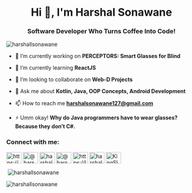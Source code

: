 <h1 align="center">Hi 👋, I'm Harshal Sonawane</h1>
<h3 align="center">Software Developer Who Turns Coffee Into Code!</h3>

<p align="left"> <img src="https://komarev.com/ghpvc/?username=harshallsonawane&label=Profile%20views&color=0e75b6&style=flat" alt="harshallsonawane" /> </p>

- 🔭 I’m currently working on **PERCEPTORS: Smart Glasses for Blind**

- 🌱 I’m currently learning **ReactJS**

- 👯 I’m looking to collaborate on **Web-D Projects**

- 💬 Ask me about **Kotlin, Java, OOP Concepts, Android Development**

- 📫 How to reach me **harshalsonawane127@gmail.com**

- ⚡ Umm okay! **Why do Java programmers have to wear glasses? Because they don’t C#.**

<h3 align="left">Connect with me:</h3>
<p align="left">
<a href="https://www.linkedin.com/in/harshal-sonawane-97100b229/" target="blank"><img align="center" src="https://raw.githubusercontent.com/rahuldkjain/github-profile-readme-generator/master/src/images/icons/Social/linked-in-alt.svg" alt="https://www.linkedin.com/in/harshal-sonawane-97100b229/" height="30" width="40" /></a>
<a href="https://medium.com/@harshal.sonawane21" target="blank"><img align="center" src="https://raw.githubusercontent.com/rahuldkjain/github-profile-readme-generator/master/src/images/icons/Social/medium.svg" alt="@harshal.sonawane21" height="30" width="40" /></a>
<a href="https://www.codechef.com/users/harshal11297" target="blank"><img align="center" src="https://cdn.jsdelivr.net/npm/simple-icons@3.1.0/icons/codechef.svg" alt="harshal11297" height="30" width="40" /></a>
<a href="https://www.hackerrank.com/@harshalsonawane4" target="blank"><img align="center" src="https://raw.githubusercontent.com/rahuldkjain/github-profile-readme-generator/master/src/images/icons/Social/hackerrank.svg" alt="@harshalsonawane4" height="30" width="40" /></a>
<a href="https://www.leetcode.com/https://leetcode.com/harshalsonawane/" target="blank"><img align="center" src="https://raw.githubusercontent.com/rahuldkjain/github-profile-readme-generator/master/src/images/icons/Social/leet-code.svg" alt="https://leetcode.com/harshalsonawane/" height="30" width="40" /></a>
<a href="https://auth.geeksforgeeks.org/user/harshalsonawane127" target="blank"><img align="center" src="https://raw.githubusercontent.com/rahuldkjain/github-profile-readme-generator/master/src/images/icons/Social/geeks-for-geeks.svg" alt="harshalsonawane127" height="30" width="40" /></a>
<a href="https://discord.gg/KìngSLaYeR#3694" target="blank"><img align="center" src="https://raw.githubusercontent.com/rahuldkjain/github-profile-readme-generator/master/src/images/icons/Social/discord.svg" alt="KìngSLaYeR#3694" height="30" width="40" /></a>
</p>

<p>&nbsp;<img align="center" src="https://github-readme-stats.vercel.app/api?username=harshallsonawane&show_icons=true&locale=en" alt="harshallsonawane" /></p>

<p><img align="center" src="https://github-readme-streak-stats.herokuapp.com/?user=harshallsonawane&" alt="harshallsonawane" /></p>

